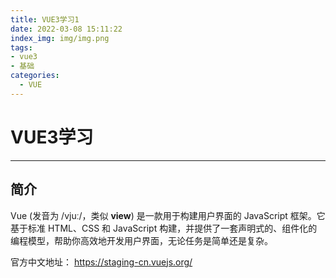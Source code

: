 ```yaml
---
title: VUE3学习1
date: 2022-03-08 15:11:22
index_img: img/img.png
tags:
- vue3
- 基础
categories:
  - VUE
---
```

# VUE3学习
----
## 简介
Vue (发音为 /vjuː/，类似 **view**) 是一款用于构建用户界面的 JavaScript 框架。它基于标准 HTML、CSS 和 JavaScript 构建，并提供了一套声明式的、组件化的编程模型，帮助你高效地开发用户界面，无论任务是简单还是复杂。

官方中文地址： https://staging-cn.vuejs.org/